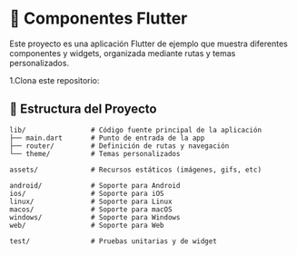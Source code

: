# 📱 Componentes Flutter

Este proyecto es una aplicación Flutter de ejemplo que muestra diferentes componentes y widgets, organizada mediante rutas y temas personalizados.

1.Clona este repositorio:


























## 📁 Estructura del Proyecto

```text
lib/                # Código fuente principal de la aplicación
├── main.dart       # Punto de entrada de la app
├── router/         # Definición de rutas y navegación
└── theme/          # Temas personalizados

assets/             # Recursos estáticos (imágenes, gifs, etc)

android/            # Soporte para Android
ios/                # Soporte para iOS
linux/              # Soporte para Linux
macos/              # Soporte para macOS
windows/            # Soporte para Windows
web/                # Soporte para Web

test/               # Pruebas unitarias y de widget
